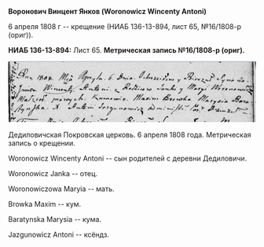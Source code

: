 **Воронович Винцент Янков (Woronowicz Wincenty Antoni)**

6 апреля 1808 г -- крещение (НИАБ 136-13-894, лист 65, №16/1808-р
(ориг)).

**НИАБ 136-13-894:** Лист 65. **Метрическая запись №16/1808-р (ориг).**

![](./media/40beb26503439bca79a38216949d0cd69a982516.png)

Дедиловичская Покровская церковь. 6 апреля 1808 года. Метрическая запись
о крещении.

Woronowicz Wincenty Antoni -- сын родителей с деревни Дедиловичи.

Woronowicz Janka -- отец.

Woronowiczowa Maryia -- мать.

Browka Maxim -- кум.

Baratynska Marysia -- кума.

Jazgunowicz Antoni -- ксёндз.
